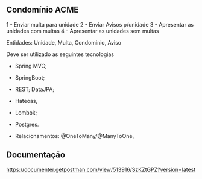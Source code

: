 ## Condomínio ACME

1 - Enviar multa para unidade
2 - Enviar Avisos p/unidade
3 - Apresentar as unidades com multas
4 - Apresentar as unidades sem multas

Entidades: Unidade, Multa, Condominio, Aviso

Deve ser utilizado as seguintes tecnologias

- Spring MVC;
- SpringBoot; 
- REST; DataJPA;
- Hateoas, 
- Lombok;
- Postgres.

- Relacionamentos: @OneToMany/@ManyToOne, 

## Documentação

https://documenter.getpostman.com/view/513916/SzKZtGPZ?version=latest

